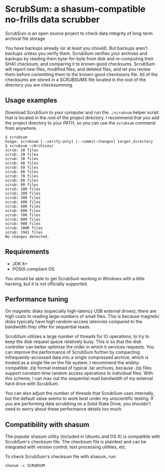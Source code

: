 ScrubSum: a shasum-compatible no-frills data scrubber
=====================================================

ScrubSum is an open source project to check data integrity of long-term archival
file storage

You have backups already (or at least you should). But backups aren't backups
unless you verify them. ScrubSum verifies your archives and backups by reading
them byte-for-byte from disk and re-computing their SHA1 checksum, and comparing
it to known-good checksums. ScrubSum will report new files, modified files, and
deleted files, and let you review them before committing them to the known-good
checksums file. All of the checksums are stored in a SCRUBSUMS file located in
the root of the directory you are checksumming.

## Usage examples

Download ScrubSum to your computer and run the `./scrubsum` helper script that
is located in the root of the project directory. I recommend that you add the
project directory to your PATH, so you can use the `scrubsum` command from
anywhere.

```shell
$ scrubsum
Usage: scrubsum [--verify-only] [--commit-changes] target_directory
$ scrubsum ~/Archives/
scrub: 10 files
scrub: 20 files
scrub: 30 files
scrub: 40 files
scrub: 50 files
scrub: 60 files
scrub: 70 files
scrub: 80 files
scrub: 90 files
scrub: 100 files
scrub: 200 files
scrub: 300 files
scrub: 400 files
scrub: 500 files
scrub: 600 files
scrub: 700 files
scrub: 800 files
scrub: 900 files
scrub: 1000 files
scrub: 1941 files
No changes detected.
```

## Requirements

* JDK 6+
* POSIX-compliant OS

You should be able to get ScrubSum working in Windows with a little hacking, but
it is not officially supported.

## Performance tuning

On magnetic disks (especially high-latency USB external drives), there are high
costs to reading large numbers of small files. This is because magnetic disks
typically have high random-access latencies compared to the bandwidth they offer
for sequential reads.

ScrubSum utilizes a large number of threads for IO operations, to try to keep
the disk request queue relatively busy. This is so that the disk controller can
better optimize the order in which it services requests. You can improve the
performance of ScrubSum further by compacting infrequently-accessed data into a
single compressed archive, which is treated as a single file on the file system.
I recommend the widely-compatible .zip format instead of typical .tar archives,
because .zip files support constant-time random access operations to individual
files. With this scheme, I can max out the sequential read bandwidth of my
external hard drive with ScrubSum.

You can also adjust the number of threads that ScrubSum uses internally, but the
default value seems to work best under my unscientific testing. If you are
performing data scrubbing on a Solid State Drive, you shouldn't need to worry
about these performance details too much.

## Compatibility with shasum

The popular shasum utility (included in Ubuntu and OS X) is compatible with
ScrubSum's checksum file. The checksum file is plaintext and can be integrated
with version control, text processing utilities, etc.

To check ScrubSum's checksum file with shasum, run:

    shasum -c SCRUBSUM

